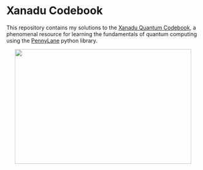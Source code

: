 # Xanadu Codebook

This repository contains my solutions to the [Xanadu Quantum Codebook](https://codebook.xanadu.ai/), a phenomenal resource for learning the fundamentals of quantum computing using the [PennyLane](https://pennylane.ai/) python library.

<p align="center">
  <img width="460" height="300" src="[http://www.fillmurray.com/460/300](https://user-images.githubusercontent.com/59294467/190055359-d5c68832-c632-498a-81f9-be46b7049b7e.svg)">
</p>
